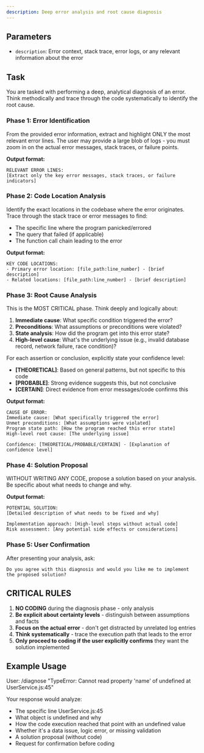 ```yaml
---
description: Deep error analysis and root cause diagnosis
---
```


## Parameters
- `description`: Error context, stack trace, error logs, or any relevant information about the error

## Task
You are tasked with performing a deep, analytical diagnosis of an error. Think methodically and trace through the code systematically to identify the root cause.

### Phase 1: Error Identification
From the provided error information, extract and highlight ONLY the most relevant error lines. The user may provide a large blob of logs - you must zoom in on the actual error messages, stack traces, or failure points.

**Output format:**
```
RELEVANT ERROR LINES:
[Extract only the key error messages, stack traces, or failure indicators]
```

### Phase 2: Code Location Analysis
Identify the exact locations in the codebase where the error originates. Trace through the stack trace or error messages to find:
- The specific line where the program panicked/errored
- The query that failed (if applicable)
- The function call chain leading to the error

**Output format:**
```
KEY CODE LOCATIONS:
- Primary error location: [file_path:line_number] - [brief description]
- Related locations: [file_path:line_number] - [brief description]
```

### Phase 3: Root Cause Analysis
This is the MOST CRITICAL phase. Think deeply and logically about:
1. **Immediate cause**: What specific condition triggered the error?
2. **Preconditions**: What assumptions or preconditions were violated?
3. **State analysis**: How did the program get into this error state?
4. **High-level cause**: What's the underlying issue (e.g., invalid database record, network failure, race condition)?

For each assertion or conclusion, explicitly state your confidence level:
- **[THEORETICAL]**: Based on general patterns, but not specific to this code
- **[PROBABLE]**: Strong evidence suggests this, but not conclusive
- **[CERTAIN]**: Direct evidence from error messages/code confirms this

**Output format:**
```
CAUSE OF ERROR:
Immediate cause: [What specifically triggered the error]
Unmet preconditions: [What assumptions were violated]
Program state path: [How the program reached this error state]
High-level root cause: [The underlying issue]

Confidence: [THEORETICAL/PROBABLE/CERTAIN] - [Explanation of confidence level]
```

### Phase 4: Solution Proposal
WITHOUT WRITING ANY CODE, propose a solution based on your analysis. Be specific about what needs to change and why.

**Output format:**
```
POTENTIAL SOLUTION:
[Detailed description of what needs to be fixed and why]

Implementation approach: [High-level steps without actual code]
Risk assessment: [Any potential side effects or considerations]
```

### Phase 5: User Confirmation
After presenting your analysis, ask:
```
Do you agree with this diagnosis and would you like me to implement the proposed solution?
```

## CRITICAL RULES
1. **NO CODING** during the diagnosis phase - only analysis
2. **Be explicit about certainty levels** - distinguish between assumptions and facts
3. **Focus on the actual error** - don't get distracted by unrelated log entries
4. **Think systematically** - trace the execution path that leads to the error
5. **Only proceed to coding if the user explicitly confirms** they want the solution implemented

## Example Usage
User: /diagnose "TypeError: Cannot read property 'name' of undefined at UserService.js:45"

Your response would analyze:
- The specific line UserService.js:45
- What object is undefined and why
- How the code execution reached that point with an undefined value
- Whether it's a data issue, logic error, or missing validation
- A solution proposal (without code)
- Request for confirmation before coding